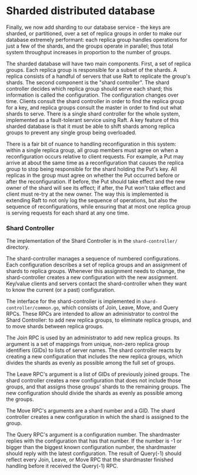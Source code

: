 # Sharded distributed database

Finally, we now add sharding to our database service - the keys are sharded, or partitioned, over a set of replica groups in order to make our database extremely performant: each replica group handles operations for just a few of the shards, and the groups operate in parallel; thus total system throughput increases in proportion to the number of groups.

The sharded database will have two main components. First, a set of replica groups. Each replica group is responsible for a subset of the shards. A replica consists of a handful of servers that use Raft to replicate the group's shards. The second component is the "shard controller". The shard controller decides which replica group should serve each shard; this information is called the configuration. The configuration changes over time. Clients consult the shard controller in order to find the replica group for a key, and replica groups consult the master in order to find out what shards to serve. There is a single shard controller for the whole system, implemented as a fault-tolerant service using Raft. A key feature of this sharded database is that it must be able to shift shards among replica groups to prevent any single group being overloaded.

There is a fair bit of nuance to handling reconfiguration in this system: within a single replica group, all group members must agree on when a reconfiguration occurs relative to client requests. For example, a Put may arrive at about the same time as a reconfiguration that causes the replica group to stop being responsible for the shard holding the Put's key. All replicas in the group must agree on whether the Put occurred before or after the reconfiguration. If before, the Put should take effect and the new owner of the shard will see its effect; if after, the Put won't take effect and client must re-try at the new owner. The way this is implemented is extending Raft to not only log the sequence of operations, but also the sequence of reconfigurations, while ensuring that at most one replica group is serving requests for each shard at any one time.

### Shard Controller

The implementation of the Shard Controller is in the `shard-controller/` directory.

The shard-controller manages a sequence of numbered configurations. Each configuration describes a set of replica groups and an assignment of shards to replica groups. Whenever this assignment needs to change, the shard-controller creates a new configuration with the new assignment. Key/value clients and servers contact the shard-controller when they want to know the current (or a past) configuration.

The interface for the shard-controller is implemented in `shard-controller/common.go`, which consists of Join, Leave, Move, and Query RPCs. These RPCs are intended to allow an administrator to control the Shard Controller: to add new replica groups, to eliminate replica groups, and to move shards between replica groups.

The Join RPC is used by an administrator to add new replica groups. Its argument is a set of mappings from unique, non-zero replica group identifiers (GIDs) to lists of server names. The shard controller reacts by creating a new configuration that includes the new replica groups, which divides the shards as evenly as possible among the full set of groups.

The Leave RPC's argument is a list of GIDs of previously joined groups. The shard controller creates a new configuration that does not include those groups, and that assigns those groups' shards to the remaining groups. The new configuration should divide the shards as evenly as possible among the groups.

The Move RPC's arguments are a shard number and a GID. The shard controller creates a new configuration in which the shard is assigned to the group.

The Query RPC's argument is a configuration number. The shardmaster replies with the configuration that has that number. If the number is -1 or bigger than the biggest known configuration number, the shardmaster should reply with the latest configuration. The result of Query(-1) should reflect every Join, Leave, or Move RPC that the shardmaster finished handling before it received the Query(-1) RPC.